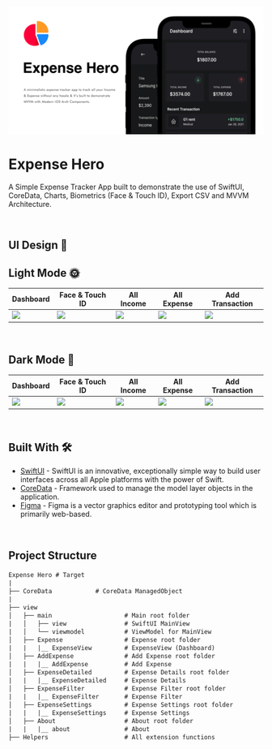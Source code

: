 ![GitHub Cards Preview](https://github.com/omargeo/Expense-APP/blob/main/art/EXPENS-APP_COVER.png)

# Expense Hero
A Simple Expense Tracker App built to demonstrate the use of SwiftUI, CoreData, Charts, Biometrics (Face & Touch ID), Export CSV and MVVM Architecture. 
 
<br /> 
  
## UI Design 🎨     
    
   
## Light Mode 🌞
Dashboard | Face & Touch ID | All Income | All Expense | Add Transaction 
--- | --- | --- |--- |--- 
![](https://github.com/sameersyd/Expenso/blob/main/art/dashboard.png) | ![](https://github.com/sameersyd/Expenso-iOS/blob/main/art/auth_faceid.png) | ![](https://github.com/sameersyd/Expenso-iOS/blob/main/art/income_stat.png) | ![](https://github.com/sameersyd/Expenso-iOS/blob/main/art/expense_stat.png) | ![](https://github.com/sameersyd/Expenso-iOS/blob/main/art/add_transaction_attach.png) 

<br />

## Dark Mode 🌚
Dashboard | Face & Touch ID | All Income | All Expense | Add Transaction 
--- | --- | --- |--- |--- 
![](https://github.com/sameersyd/Expenso/blob/main/art/dashboard_dark.png) | ![](https://github.com/sameersyd/Expenso-iOS/blob/main/art/auth_faceid_dk.png) | ![](https://github.com/sameersyd/Expenso-iOS/blob/main/art/income_stat_dk.png) | ![](https://github.com/sameersyd/Expenso-iOS/blob/main/art/expense_stat_dk.png) | ![](https://github.com/sameersyd/Expenso-iOS/blob/main/art/add_transaction_attach_dark.png) 

<br />

## Built With 🛠
- [SwiftUI](https://developer.apple.com/documentation/swiftui/) - SwiftUI is an innovative, exceptionally simple way to build user interfaces across all Apple platforms with the power of Swift.
- [CoreData](https://developer.apple.com/documentation/coredata) - Framework used to manage the model layer objects in the application.
- [Figma](https://figma.com/) - Figma is a vector graphics editor and prototyping tool which is primarily web-based.

<br />

## Project Structure
    
    Expense Hero # Target
    |
    ├── CoreData            # CoreData ManagedObject
    |
    ├── view
    │   ├── main                    # Main root folder
    |   │   ├── view                # SwiftUI MainView
    |   │   └── viewmodel           # ViewModel for MainView
    │   ├── Expense                 # Expense root folder
    |   |   |__ ExpenseView         # ExpenseView (Dashboard)
    │   ├── AddExpense              # Add Expense root folder
    |   |   |__ AddExpense          # Add Expense
    │   ├── ExpenseDetailed         # Expense Details root folder
    |   |   |__ ExpenseDetailed     # Expense Details
    │   ├── ExpenseFilter           # Expense Filter root folder
    |   |   |__ ExpenseFilter       # Expense Filter
    │   ├── ExpenseSettings         # Expense Settings root folder
    |   |   |__ ExpenseSettings     # Expense Settings
    │   ├── About                   # About root folder
    |   |   |__ about               # About
    ├── Helpers                     # All extension functions


<br />
